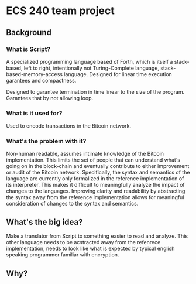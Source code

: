 # ECS 240 team project 

## Background

### What is Script?
A specialized programming language based of Forth, which is itself a stack-based, left to right, intentionally not Turing-Complete language, stack-based-memory-access language. Designed for linear time execution garantees and compactness.

Designed to garantee termination in time linear to the size of the program. Garantees that by not allowing loop.

### What is it used for?
Used to encode transactions in the Bitcoin network.

### What's the problem with it?
Non-human readable, assumes intimate knowledge of the Bitcoin implementation. This limits the set of people that can understand what's going on in the block-chain and eventually contribute to either improvement or audit of the Bitcoin network. Specifically, the syntax and semantics of the language are currently only formalized in the reference implementation of its interpreter. This makes it difficult to meaningfully analyze the impact of changes to the languages. Improving clarity and readability by abstracting the syntax away from the reference implementation allows for meaningful consideration of changes to the syntax and semantics.

## What's the big idea?
Make a translator from Script to something easier to read and analyze. This other language needs to be acstracted away from the refenrece implementation, needs to look like what is expected by typical english speaking programmer familiar with encryption.

## Why?
